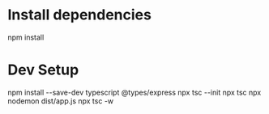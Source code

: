 # Install dependencies

npm install

# Dev Setup

npm install --save-dev typescript @types/express
npx tsc --init
npx tsc
npx nodemon dist/app.js
npx tsc -w

```

```
